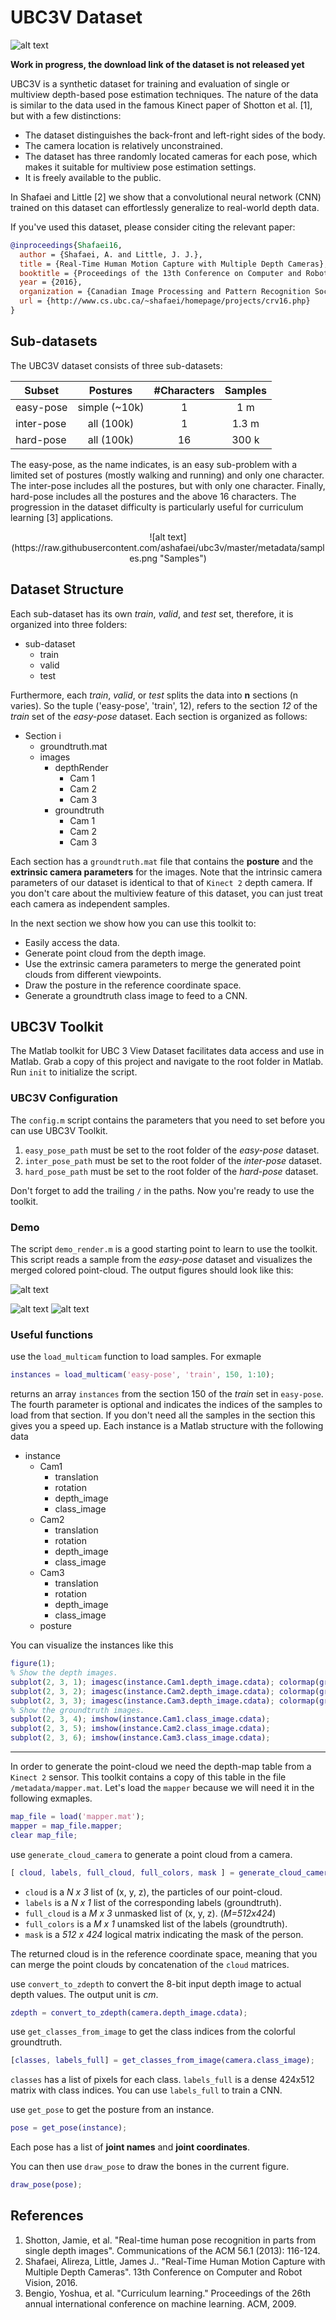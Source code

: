 # UBC3V Dataset
![alt text](https://raw.githubusercontent.com/ashafaei/ubc3v/master/metadata/all_chars.png "UBC3V Reference Groundtruth")

**Work in progress, the download link of the dataset is not released yet**

UBC3V is a synthetic dataset for training and evaluation of single or multiview depth-based pose estimation techniques.
The nature of the data is similar to the data used in the famous Kinect paper of Shotton et al. [1], but with a few distinctions:

* The dataset distinguishes the back-front and left-right sides of the body.
* The camera location is relatively unconstrained.
* The dataset has three randomly located cameras for each pose, which makes it suitable for multiview pose estimation settings.
* It is freely available to the public.

In Shafaei and Little [2] we show that a convolutional neural network (CNN) trained on this dataset can effortlessly generalize to real-world depth data.

If you've used this dataset, please consider citing the relevant paper:
```bibtex
@inproceedings{Shafaei16,
  author = {Shafaei, A. and Little, J. J.},
  title = {Real-Time Human Motion Capture with Multiple Depth Cameras},
  booktitle = {Proceedings of the 13th Conference on Computer and Robot Vision},
  year = {2016},
  organization = {Canadian Image Processing and Pattern Recognition Society (CIPPRS)},
  url = {http://www.cs.ubc.ca/~shafaei/homepage/projects/crv16.php}
}
```

## Sub-datasets
The UBC3V dataset consists of three sub-datasets:

| Subset        | Postures            | #Characters  | Samples |
| ------------- |:-------------------:|:------------:|:-------:|
| easy-pose     | simple (~10k)       | 1            | 1 m     |
| inter-pose    | all (100k)          | 1            | 1.3 m   |
| hard-pose     | all (100k)          | 16           | 300 k   |

The easy-pose, as the name indicates, is an easy sub-problem with a limited set of postures (mostly walking and running) and only one character.
The inter-pose includes all the postures, but with only one character. Finally, hard-pose includes all the postures and the above 16 characters.
The progression in the dataset difficulty is particularly useful for curriculum learning [3] applications.

<center>
![alt text](https://raw.githubusercontent.com/ashafaei/ubc3v/master/metadata/samples.png "Samples")
</center>

## Dataset Structure
Each sub-dataset has its own *train*, *valid*, and *test* set, therefore, it is organized into three folders:

* sub-dataset
	* train
	* valid
	* test

Furthermore, each *train*, *valid*, or *test* splits the data into **n** sections (n varies). So the tuple ('easy-pose', 'train', 12), refers to the section *12* of the *train* set of the *easy-pose* dataset. Each section is organized as follows:

* Section i
	* groundtruth.mat
	* images
		* depthRender
			* Cam 1
			* Cam 2
			* Cam 3
		* groundtruth
			* Cam 1
			* Cam 2
			* Cam 3

Each section has a `groundtruth.mat` file that contains the **posture** and the **extrinsic camera parameters** for the images. Note that the intrinsic camera parameters of our dataset is identical to that of `Kinect 2` depth camera.
If you don't care about the multiview feature of this dataset, you can just treat each camera as independent samples.

In the next section we show how you can use this toolkit to:

* Easily access the data.
* Generate point cloud from the depth image.
* Use the extrinsic camera parameters to merge the generated point clouds from different viewpoints.
* Draw the posture in the reference coordinate space.
* Generate a groundtruth class image to feed to a CNN.

## UBC3V Toolkit
The Matlab toolkit for UBC 3 View Dataset facilitates data access and use in Matlab. Grab a copy of this project and navigate to the root folder in Matlab.
Run `init` to initialize the script.

### UBC3V Configuration
The `config.m` script contains the parameters that you need to set before you can use UBC3V Toolkit.

1. `easy_pose_path` must be set to the root folder of the *easy-pose* dataset.
2. `inter_pose_path` must be set to the root folder of the *inter-pose* dataset.
3. `hard_pose_path` must be set to the root folder of the *hard-pose* dataset.

Don't forget to add the trailing `/` in the paths. Now you're ready to use the toolkit.

### Demo
The script `demo_render.m` is a good starting point to learn to use the toolkit. This script reads a sample from the *easy-pose* dataset and visualizes the merged colored point-cloud. The output figures should look like this:

![alt text](https://raw.githubusercontent.com/ashafaei/ubc3v/master/metadata/sample_cameras.png "Samples per camera")

![alt text](https://raw.githubusercontent.com/ashafaei/ubc3v/master/metadata/sample_merged-2.png "Samples merged")
![alt text](https://raw.githubusercontent.com/ashafaei/ubc3v/master/metadata/sample_merged.png "Samples merged colored")

### Useful functions
use the `load_multicam` function to load samples. For exmaple

```matlab
instances = load_multicam('easy-pose', 'train', 150, 1:10);
```

returns an array `instances` from the section 150 of the *train* set in `easy-pose`. The fourth parameter is optional and indicates the indices of the samples to load from that section. If you don't need all the samples in the section this gives you a speed up. Each instance is a Matlab structure with the following data

* instance
	* Cam1
		* translation
		* rotation
		* depth_image
		* class_image
	* Cam2
		* translation
		* rotation
		* depth_image
		* class_image
	* Cam3
		* translation
		* rotation
		* depth_image
		* class_image
	* posture

You can visualize the instances like this
```matlab
figure(1);
% Show the depth images.
subplot(2, 3, 1); imagesc(instance.Cam1.depth_image.cdata); colormap(gray);
subplot(2, 3, 2); imagesc(instance.Cam2.depth_image.cdata); colormap(gray);
subplot(2, 3, 3); imagesc(instance.Cam3.depth_image.cdata); colormap(gray);
% Show the groundtruth images.
subplot(2, 3, 4); imshow(instance.Cam1.class_image.cdata);
subplot(2, 3, 5); imshow(instance.Cam2.class_image.cdata);
subplot(2, 3, 6); imshow(instance.Cam3.class_image.cdata);
```
___
In order to generate the point-cloud we need the depth-map table from a `Kinect 2` sensor. This toolkit contains a copy of this table in the file `/metadata/mapper.mat`. Let's load the `mapper` because we will need it in the following exmaples.

```matlab
map_file = load('mapper.mat');
mapper = map_file.mapper;
clear map_file;
```

use `generate_cloud_camera` to generate a point cloud from a camera.
```matlab
[ cloud, labels, full_cloud, full_colors, mask ] = generate_cloud_camera( instance.Cam1, mapper );
```
* `cloud` is a *N x 3* list of (x, y, z), the particles of our point-cloud.
* `labels` is a *N x 1* list of the corresponding labels (groundtruth).
* `full_cloud` is a *M x 3* unmasked list of (x, y, z). (*M=512x424*)
* `full_colors` is a *M x 1* unamsked list of the labels (groundtruth).
* `mask` is a *512 x 424* logical matrix indicating the mask of the person.

The returned cloud is in the reference coordinate space, meaning that you can merge the point clouds by concatenation of the `cloud` matrices.

use `convert_to_zdepth` to convert the 8-bit input depth image to actual depth values. The output unit is *cm*.

```matlab
zdepth = convert_to_zdepth(camera.depth_image.cdata);
```

use `get_classes_from_image` to get the class indices from the colorful groundtruth.

```matlab
[classes, labels_full] = get_classes_from_image(camera.class_image);
```

`classes` has a list of pixels for each class. `labels_full` is a dense 424x512 matrix with class indices. You can use `labels_full` to train a CNN.

use `get_pose` to get the posture from an instance.

```matlab
pose = get_pose(instance);
```

Each pose has a list of **joint names** and **joint coordinates**.

You can then use `draw_pose` to draw the bones in the current figure.

```matlab
draw_pose(pose);
```

## References
1. Shotton, Jamie, et al. "Real-time human pose recognition in parts from single depth images". Communications of the ACM 56.1 (2013): 116-124.
2. Shafaei, Alireza, Little, James J.. "Real-Time Human Motion Capture with Multiple Depth Cameras". 13th Conference on Computer and Robot Vision, 2016.
3. Bengio, Yoshua, et al. "Curriculum learning." Proceedings of the 26th annual international conference on machine learning. ACM, 2009.